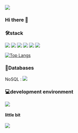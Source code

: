 <img src="https://capsule-render.vercel.app/api?type=Waving&color=auto&height=250&section=header&text=Kimdu's%20github&fontSize=90" />

### Hi there 👋

<!--
**Kdddru/Kdddru** is a ✨ _special_ ✨ repository because its `README.md` (this file) appears on your GitHub profile.

Here are some ideas to get you started:

- 🔭 I’m currently working on ...
- 🌱 I’m currently learning ...
- 👯 I’m looking to collaborate on ...
- 🤔 I’m looking for help with ...
- 💬 Ask me about ...
- 📫 How to reach me: ...
- 😄 Pronouns: ...
- ⚡ Fun fact: ...
-->

### 🛠stack
<p>
  <a><img src="https://img.shields.io/badge/React-61DAFB?style=flat&logo=React&logoColor=white"/></a>
  <a><img src="https://img.shields.io/badge/Javascript-F7DF1E?style=flat&logo=Javascript&logoColor=white"/></a>
  <a><img src="https://img.shields.io/badge/HTML5-E34F26?style=flat&logo=HTML5&logoColor=white"/></a>
  <a><img src="https://img.shields.io/badge/CSS3-1572B6?style=flat&logo=CSS3&logoColor=white"/></a>
  <img src="https://img.shields.io/badge/Sass-CC6699?style=flat&logo=Sass&logoColor=white"/>
  <img src="https://img.shields.io/badge/github-181717?style=flat&logo=github&logoColor=white"/>
</p>

[![Top Langs](https://github-readme-stats.vercel.app/api/top-langs/?username=Kdddru&langs_count=8)](https://github.com/Kdddru/github-readme-stats)


### 📃Databases
<p>NoSQL : <img src="https://img.shields.io/badge/Firebase-FFCA28?style=flat&logo=Firebase&logoColor=white"/> </p>

### 💻development environment
<p>
  <img src="https://img.shields.io/badge/Windows-0078D6?style=flat&logo=Windows&logoColor=white"/>
</p>

#### little bit 
<img src="https://img.shields.io/badge/mac-000000?style=flat&logo=apple&logoColor=white"/>
